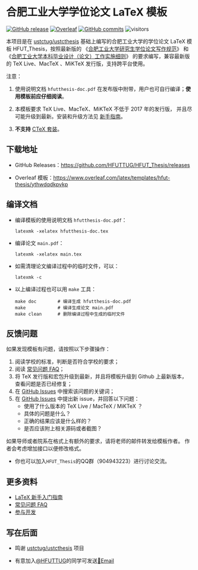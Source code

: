 # 合肥工业大学学位论文 LaTeX 模板

[![GitHub release](https://img.shields.io/github/release/HFUTTUG/HFUT_Thesis/all.svg)](https://github.com/HFUTTUG/HFUT_Thesis/releases/latest)
[![Overleaf](https://img.shields.io/badge/overleaf-hfutthesis-brightgreen.svg)](https://www.overleaf.com/latex/templates/hfut-thesis/ythwdqdkpvkp)
[![GitHub commits](https://img.shields.io/github/commits-since/HFUTTUG/HFUT_Thesis/latest.svg)](https://github.com/HFUTTUG/HFUT_Thesis/commits/master)
![visitors](https://visitor-badge.glitch.me/badge?page_id=HFUTTUG.Thesis)


本项目是在 [ustctug/ustcthesis](https://github.com/ustctug/ustcthesis) 基础上编写的合肥工业大学的学位论文 LaTeX 模板 HFUT_Thesis，按照最新版的
《[合肥工业大学研究生学位论文写作规范](http://xwgl.hfut.edu.cn/2021/0419/c1975a253949/page.htm)》
和
《[合肥工业大学本科毕业设计（论文）工作实施细则](http://xcjwb.hfut.edu.cn/53/cc/c1144a21452/page.htm)》
的要求编写，兼容最新版的 TeX Live、MacTeX 、MiKTeX 发行版，支持跨平台使用。

注意：

1. 使用说明文档 `hfutthesis-doc.pdf` 在发布版中附带，用户也可自行编译；**使用模板前应仔细阅读**。

2. 本模板要求 TeX Live、MacTeX、MiKTeX 不低于 2017 年的发行版，
并且尽可能升级到最新。安装和升级方法见
[新手指南](https://github.com/HFUTTUG/HFUT_Thesis/wiki/新手指南)。

3. **不支持** [CTeX 套装](https://github.com/HFUTTUG/HFUT_Thesis/wiki/常见问题#1-模板支持用-ctex-套装编译吗)。


## 下载地址

- GitHub Releases：https://github.com/HFUTTUG/HFUT_Thesis/releases

- Overleaf 模板：https://www.overleaf.com/latex/templates/hfut-thesis/ythwdqdkpvkp


## 编译文档

- 编译模板的使用说明文档 `hfutthesis-doc.pdf`：
   ```
   latexmk -xelatex hfutthesis-doc.tex
   ```
- 编译论文 `main.pdf`：
   ```
   latexmk -xelatex main.tex
   ```
- 如需清理论文编译过程中的临时文件，可以：
   ```
   latexmk -c
   ```

- 以上编译过程也可以用 `make` 工具：
   ```
   make doc        # 编译生成 hfutthesis-doc.pdf
   make            # 编译生成论文 main.pdf
   make clean      # 删除编译过程中生成的临时文件
   ```

## 反馈问题

如果发现模板有问题，请按照以下步骤操作：

1. 阅读学校的标准，判断是否符合学校的要求；
2. 阅读 [常见问题 FAQ](https://github.com/HFUTTUG/HFUT_Thesis/wiki/常见问题)；
3. 将 TeX 发行版和宏包升级到最新，并且将模板升级到 Github 上最新版本，
查看问题是否已经修复；
4. 在 [GitHub Issues](https://github.com/HFUTTUG/HFUT_Thesis/issues)
中搜索该问题的关键词；
5. 在 [GitHub Issues](https://github.com/HFUTTUG/HFUT_Thesis/issues)
中提出新 issue，并回答以下问题：
    - 使用了什么版本的 TeX Live / MacTeX / MiKTeX ？
    - 具体的问题是什么？
    - 正确的结果应该是什么样的？
    - 是否应该附上相关源码或者截图？

如果导师或者院系在格式上有额外的要求，请将老师的邮件转发给模板作者。
作者会考虑增加接口以便修改格式。

* 你也可以加入`HFUT_Thesis`的QQ群（904943223）进行讨论交流。


## 更多资料

- [LaTeX 新手入门指南](https://github.com/HFUTTUG/HFUT_Thesis/wiki/新手指南)
- [常见问题 FAQ](https://github.com/HFUTTUG/HFUT_Thesis/wiki/常见问题)
- [参与开发](https://github.com/HFUTTUG/HFUT_Thesis/wiki/参与开发)

## 写在后面
- 鸣谢 [ustctug/ustcthesis](https://github.com/ustctug/ustcthesis) 项目

- 有意加入[@HFUTTUG](https://github.com/HFUTTUG)的同学可发送[📧Email](mailto:hfuttug@163.com)